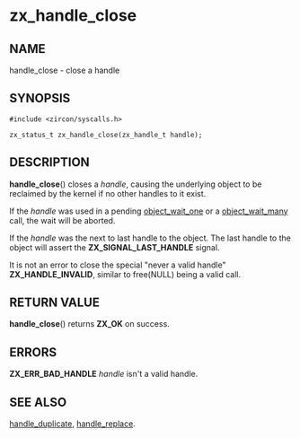 # zx_handle_close

## NAME

handle_close - close a handle

## SYNOPSIS

```
#include <zircon/syscalls.h>

zx_status_t zx_handle_close(zx_handle_t handle);
```

## DESCRIPTION

**handle_close**() closes a *handle*, causing the underlying object to be
reclaimed by the kernel if no other handles to it exist.

If the *handle* was used in a pending [object_wait_one](syscalls/object_wait_one.md) or a
[object_wait_many](syscalls/object_wait_many.md) call, the wait will be aborted.

If the *handle* was the next to last handle to the object. The last handle to the
object will assert the **ZX_SIGNAL_LAST_HANDLE** signal.

It is not an error to close the special "never a valid handle" **ZX_HANDLE_INVALID**,
similar to free(NULL) being a valid call.

## RETURN VALUE

**handle_close**() returns **ZX_OK** on success.

## ERRORS

**ZX_ERR_BAD_HANDLE**  *handle* isn't a valid handle.

## SEE ALSO

[handle_duplicate](handle_duplicate.md),
[handle_replace](handle_replace.md).
